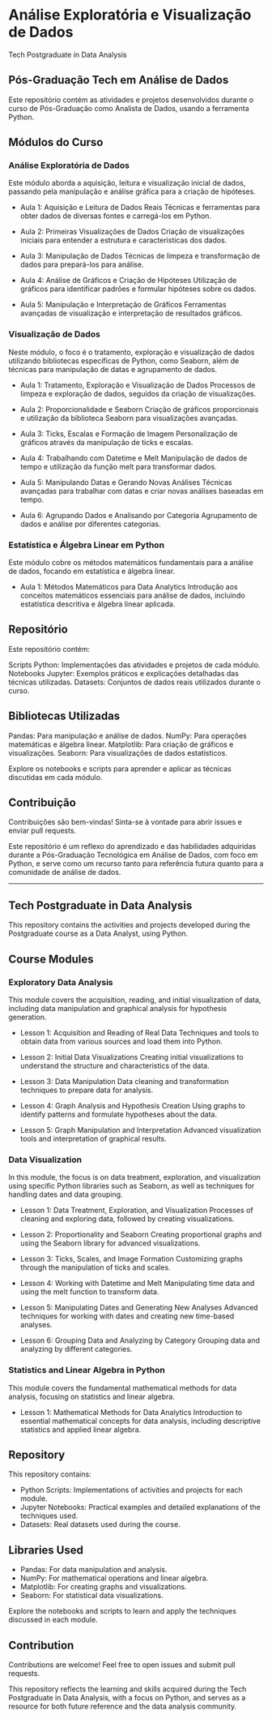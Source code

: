# Análise Exploratória e Visualização de Dados
Tech Postgraduate in Data Analysis


## Pós-Graduação Tech em Análise de Dados
Este repositório contém as atividades e projetos desenvolvidos durante o curso de Pós-Graduação como Analista de Dados, usando a ferramenta Python.

## Módulos do Curso
### Análise Exploratória de Dados
Este módulo aborda a aquisição, leitura e visualização inicial de dados, passando pela manipulação e análise gráfica para a criação de hipóteses.

* Aula 1: Aquisição e Leitura de Dados Reais
Técnicas e ferramentas para obter dados de diversas fontes e carregá-los em Python.

* Aula 2: Primeiras Visualizações de Dados
Criação de visualizações iniciais para entender a estrutura e características dos dados.

* Aula 3: Manipulação de Dados
Técnicas de limpeza e transformação de dados para prepará-los para análise.

* Aula 4: Análise de Gráficos e Criação de Hipóteses
Utilização de gráficos para identificar padrões e formular hipóteses sobre os dados.

* Aula 5: Manipulação e Interpretação de Gráficos
Ferramentas avançadas de visualização e interpretação de resultados gráficos.

### Visualização de Dados
Neste módulo, o foco é o tratamento, exploração e visualização de dados utilizando bibliotecas específicas de Python, como Seaborn, além de técnicas para manipulação de datas e agrupamento de dados.

* Aula 1: Tratamento, Exploração e Visualização de Dados
Processos de limpeza e exploração de dados, seguidos da criação de visualizações.

* Aula 2: Proporcionalidade e Seaborn
Criação de gráficos proporcionais e utilização da biblioteca Seaborn para visualizações avançadas.

* Aula 3: Ticks, Escalas e Formação de Imagem
Personalização de gráficos através da manipulação de ticks e escalas.

* Aula 4: Trabalhando com Datetime e Melt
Manipulação de dados de tempo e utilização da função melt para transformar dados.

* Aula 5: Manipulando Datas e Gerando Novas Análises
Técnicas avançadas para trabalhar com datas e criar novas análises baseadas em tempo.

* Aula 6: Agrupando Dados e Analisando por Categoria
Agrupamento de dados e análise por diferentes categorias.

### Estatística e Álgebra Linear em Python
Este módulo cobre os métodos matemáticos fundamentais para a análise de dados, focando em estatística e álgebra linear.

* Aula 1: Métodos Matemáticos para Data Analytics
Introdução aos conceitos matemáticos essenciais para análise de dados, incluindo estatística descritiva e álgebra linear aplicada.

## Repositório
Este repositório contém:

Scripts Python: Implementações das atividades e projetos de cada módulo.
Notebooks Jupyter: Exemplos práticos e explicações detalhadas das técnicas utilizadas.
Datasets: Conjuntos de dados reais utilizados durante o curso.

## Bibliotecas Utilizadas
Pandas: Para manipulação e análise de dados.
NumPy: Para operações matemáticas e álgebra linear.
Matplotlib: Para criação de gráficos e visualizações.
Seaborn: Para visualizações de dados estatísticos.

Explore os notebooks e scripts para aprender e aplicar as técnicas discutidas em cada módulo.

## Contribuição
Contribuições são bem-vindas! Sinta-se à vontade para abrir issues e enviar pull requests.

Este repositório é um reflexo do aprendizado e das habilidades adquiridas durante a Pós-Graduação Tecnológica em Análise de Dados, com foco em Python, e serve como um recurso tanto para referência futura quanto para a comunidade de análise de dados.
______________________________________________________________________________________________________________________________________________

## Tech Postgraduate in Data Analysis
This repository contains the activities and projects developed during the Postgraduate course as a Data Analyst, using Python.

## Course Modules
### Exploratory Data Analysis
This module covers the acquisition, reading, and initial visualization of data, including data manipulation and graphical analysis for hypothesis generation.

* Lesson 1: Acquisition and Reading of Real Data
Techniques and tools to obtain data from various sources and load them into Python.

* Lesson 2: Initial Data Visualizations
Creating initial visualizations to understand the structure and characteristics of the data.

* Lesson 3: Data Manipulation
Data cleaning and transformation techniques to prepare data for analysis.

* Lesson 4: Graph Analysis and Hypothesis Creation
Using graphs to identify patterns and formulate hypotheses about the data.

* Lesson 5: Graph Manipulation and Interpretation
Advanced visualization tools and interpretation of graphical results.

### Data Visualization
In this module, the focus is on data treatment, exploration, and visualization using specific Python libraries such as Seaborn, as well as techniques for handling dates and data grouping.

* Lesson 1: Data Treatment, Exploration, and Visualization
Processes of cleaning and exploring data, followed by creating visualizations.

* Lesson 2: Proportionality and Seaborn
Creating proportional graphs and using the Seaborn library for advanced visualizations.

* Lesson 3: Ticks, Scales, and Image Formation
Customizing graphs through the manipulation of ticks and scales.

* Lesson 4: Working with Datetime and Melt
Manipulating time data and using the melt function to transform data.

* Lesson 5: Manipulating Dates and Generating New Analyses
Advanced techniques for working with dates and creating new time-based analyses.

* Lesson 6: Grouping Data and Analyzing by Category
Grouping data and analyzing by different categories.

### Statistics and Linear Algebra in Python
This module covers the fundamental mathematical methods for data analysis, focusing on statistics and linear algebra.

* Lesson 1: Mathematical Methods for Data Analytics
Introduction to essential mathematical concepts for data analysis, including descriptive statistics and applied linear algebra.

## Repository
This repository contains:

* Python Scripts: Implementations of activities and projects for each module.
* Jupyter Notebooks: Practical examples and detailed explanations of the techniques used.
* Datasets: Real datasets used during the course.

## Libraries Used
* Pandas: For data manipulation and analysis.
* NumPy: For mathematical operations and linear algebra.
* Matplotlib: For creating graphs and visualizations.
* Seaborn: For statistical data visualizations.

Explore the notebooks and scripts to learn and apply the techniques discussed in each module.

## Contribution
Contributions are welcome! Feel free to open issues and submit pull requests.

This repository reflects the learning and skills acquired during the Tech Postgraduate in Data Analysis, with a focus on Python, and serves as a resource for both future reference and the data analysis community.

